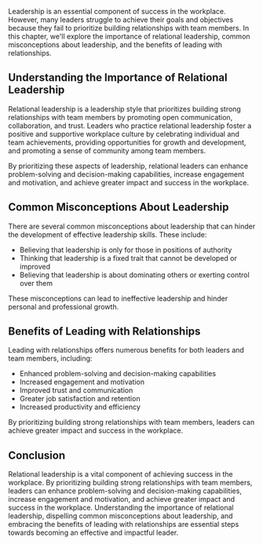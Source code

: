
Leadership is an essential component of success in the workplace. However, many leaders struggle to achieve their goals and objectives because they fail to prioritize building relationships with team members. In this chapter, we'll explore the importance of relational leadership, common misconceptions about leadership, and the benefits of leading with relationships.

Understanding the Importance of Relational Leadership
-----------------------------------------------------

Relational leadership is a leadership style that prioritizes building strong relationships with team members by promoting open communication, collaboration, and trust. Leaders who practice relational leadership foster a positive and supportive workplace culture by celebrating individual and team achievements, providing opportunities for growth and development, and promoting a sense of community among team members.

By prioritizing these aspects of leadership, relational leaders can enhance problem-solving and decision-making capabilities, increase engagement and motivation, and achieve greater impact and success in the workplace.

Common Misconceptions About Leadership
--------------------------------------

There are several common misconceptions about leadership that can hinder the development of effective leadership skills. These include:

* Believing that leadership is only for those in positions of authority
* Thinking that leadership is a fixed trait that cannot be developed or improved
* Believing that leadership is about dominating others or exerting control over them

These misconceptions can lead to ineffective leadership and hinder personal and professional growth.

Benefits of Leading with Relationships
--------------------------------------

Leading with relationships offers numerous benefits for both leaders and team members, including:

* Enhanced problem-solving and decision-making capabilities
* Increased engagement and motivation
* Improved trust and communication
* Greater job satisfaction and retention
* Increased productivity and efficiency

By prioritizing building strong relationships with team members, leaders can achieve greater impact and success in the workplace.

Conclusion
----------

Relational leadership is a vital component of achieving success in the workplace. By prioritizing building strong relationships with team members, leaders can enhance problem-solving and decision-making capabilities, increase engagement and motivation, and achieve greater impact and success in the workplace. Understanding the importance of relational leadership, dispelling common misconceptions about leadership, and embracing the benefits of leading with relationships are essential steps towards becoming an effective and impactful leader.
